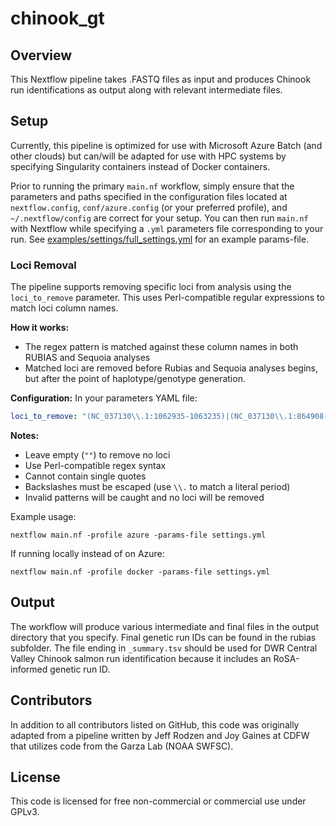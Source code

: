 # chinook_gt

## Overview

This Nextflow pipeline takes .FASTQ files as input and produces Chinook run identifications as output along with relevant intermediate files. 

## Setup
Currently, this pipeline is optimized for use with Microsoft Azure Batch (and other clouds) but can/will be adapted for use with HPC systems by specifying Singularity containers instead of Docker containers.

Prior to running the primary `main.nf` workflow, simply ensure that the parameters and paths specified in the configuration files located at `nextflow.config`, `conf/azure.config` (or your preferred profile), and `~/.nextflow/config` are correct for your setup. You can then run `main.nf` with Nextflow while specifying a `.yml` parameters file corresponding to your run. See [examples/settings/full_settings.yml](settings.yml) for an example params-file.

### Loci Removal

The pipeline supports removing specific loci from analysis using the `loci_to_remove` parameter. This uses Perl-compatible regular expressions to match loci column names.

**How it works:**
- The regex pattern is matched against these column names in both RUBIAS and Sequoia analyses
- Matched loci are removed before Rubias and Sequoia analyses begins, but after the point of haplotype/genotype generation.

**Configuration:**
In your parameters YAML file:
```yaml
loci_to_remove: "(NC_037130\\.1:1062935-1063235)|(NC_037130\\.1:864908-865208)|(NC_037104\\.1:56552952-56553042)"
```

**Notes:**
- Leave empty (`""`) to remove no loci
- Use Perl-compatible regex syntax
- Cannot contain single quotes
- Backslashes must be escaped (use `\\.` to match a literal period)
- Invalid patterns will be caught and no loci will be removed

Example usage:

```
nextflow main.nf -profile azure -params-file settings.yml
```

If running locally instead of on Azure:
```
nextflow main.nf -profile docker -params-file settings.yml
```

## Output
The workflow will produce various intermediate and final files in the output directory that you specify. Final genetic run IDs can be found in the rubias subfolder. The file ending in `_summary.tsv` should be used for DWR Central Valley Chinook salmon run identification because it includes an RoSA-informed genetic run ID.

## Contributors

In addition to all contributors listed on GitHub, this code was originally adapted from a pipeline written by Jeff Rodzen and Joy Gaines at CDFW that utilizes code from the Garza Lab (NOAA SWFSC).

## License

This code is licensed for free non-commercial or commercial use under GPLv3.